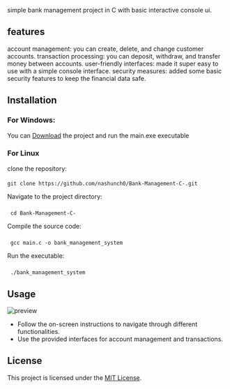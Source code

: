 simple bank management project in C with basic interactive console ui.
## features
account management: you can create, delete, and change customer accounts.
    transaction processing: you can deposit, withdraw, and transfer money between accounts.
    user-friendly interfaces: made it super easy to use with a simple console interface.
    security measures: added some basic security features to keep the financial data safe.
## Installation
### For Windows:
You can [Download](https://github.com/nashunch0/Bank-Management-C-/archive/refs/heads/master.zip) the project and run the main.exe executable
### For Linux
 clone the repository:
 ####
    git clone https://github.com/nashunch0/Bank-Management-C-.git
   
   Navigate to the project directory: 
 ###
     cd Bank-Management-C-
   Compile the source code: 
   ###
     gcc main.c -o bank_management_system
   Run the executable: 
   ###
     ./bank_management_system

## Usage
 ![preview](https://github.com/nashunch0/Bank-Management-C-/blob/master/vscode/pview.png?raw=true)
 
- Follow the on-screen instructions to navigate through different functionalities.
- Use the provided interfaces for account management and transactions.
## License
This project is licensed under the [MIT License](https://opensource.org/licenses/MIT).
